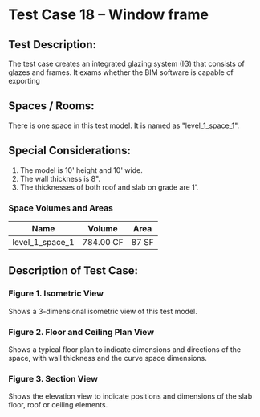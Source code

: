 # Test Case 18 – Window frame
## Test Description:
The test case creates an integrated glazing system (IG) that consists of glazes and frames. It exams whether the BIM software is capable of exporting
## Spaces / Rooms:
There is one space in this test model. It is named as "level_1_space_1".
## Special Considerations:
1.	The model is 10' height and 10' wide.
2.	The wall thickness is 8".
3.	The thicknesses of both roof and slab on grade are 1'.

### Space Volumes and Areas
| Name            | Volume    | Area  |
|-----------------|-----------|-------|
| level_1_space_1 | 784.00 CF | 87 SF |




## Description of Test Case:
### Figure 1. Isometric View
Shows a 3-dimensional isometric view of this test model.
### Figure 2. Floor and Ceiling Plan View
Shows a typical floor plan to indicate dimensions and directions of the space, with wall thickness and the curve space dimensions.  
### Figure 3. Section View
Shows the elevation view to indicate positions and dimensions of the slab floor, roof or ceiling elements.
